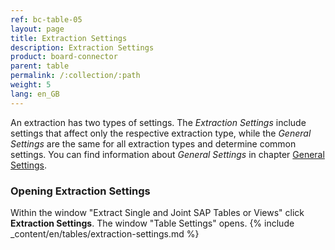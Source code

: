 ```yaml
---
ref: bc-table-05
layout: page
title: Extraction Settings 
description: Extraction Settings
product: board-connector
parent: table
permalink: /:collection/:path
weight: 5
lang: en_GB
---
```

An extraction has two types of settings. The *Extraction Settings* include settings that affect only the respective extraction type, while the *General Settings* are the same for all extraction types and determine common settings. 
You can find information about *General Settings* in chapter [General Settings](../advanced-techniques/general-settings).

### Opening Extraction Settings
Within the window "Extract Single and Joint SAP Tables or Views" click **Extraction Settings**. The window "Table Settings" opens. 
{% include _content/en/tables/extraction-settings.md  %}